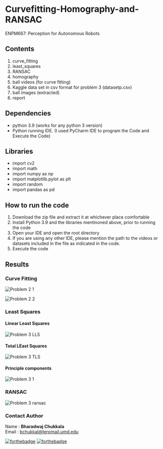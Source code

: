 # Curvefitting-Homography-and-RANSAC
ENPM667: Perception for Autonomous Robots

## Contents
1. curve_fitting
2. least_squares
3. RANSAC
4. homography
5. ball videos (for curve fitting)
6. Kaggle data set in csv format for problem 3 (datasetp.csv)
7. ball images (extracted)
8. report

## Dependencies
- python 3.9 (works for any python 3 version)
- Python running IDE. (I used PyCharm IDE to program the Code and Execute the Code)

## Libraries
- import cv2
- import math
- import numpy as np
- import matplotlib.pylot as plt
- import random
- import pandas as pd

## How to run the code
1. Download the zip file and extract it at whichever place comfortable
2. Install Python 3.9 and the libraries mentinoned above, prior to running the code
3. Open your IDE and open the root directory
4. If you are using any other IDE, please mention the path to the videos or datasets included in the file as indicated in the code. 
5. Execute the code 

## Results
### Curve Fitting
![Problem 2 1](https://user-images.githubusercontent.com/106445479/192194107-27d973a3-69fb-4ad5-b1d7-f673447c7cbb.png)

![Problem 2 2](https://user-images.githubusercontent.com/106445479/192194157-e72854d4-7323-47dd-bffc-f8763b83aa5a.png)

### Least Squares
#### Linear Least Squares
![Problem 3 LLS](https://user-images.githubusercontent.com/106445479/192194218-b29d7c98-9b65-40ef-92f6-920c579231e3.png)
#### Total LEast Squares
![Problem 3 TLS](https://user-images.githubusercontent.com/106445479/192194269-20c33fac-d2e5-4afc-beb4-27750d848a5a.png)
#### Principle components
![Problem 3 1](https://user-images.githubusercontent.com/106445479/192194308-3e1bedc5-37bd-46df-b534-af897cc22733.png)

### RANSAC
![Problem 3 ransac](https://user-images.githubusercontent.com/106445479/192194341-dec40e7b-25bd-4e52-929c-308ad287ba99.png)


### Contact Author

Name : __Bharadwaj Chukkala__ <br>
Email : bchukkal@terpmail.umd.edu <br>

[![forthebadge](https://forthebadge.com/images/badges/made-with-python.svg)](https://forthebadge.com)
[![forthebadge](https://forthebadge.com/images/badges/for-robots.svg)](https://forthebadge.com)
